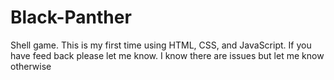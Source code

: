 # Black-Panther
Shell game. This is my first time using HTML, CSS, and JavaScript. If you have feed back please let me know. I know there are issues but let me know otherwise
